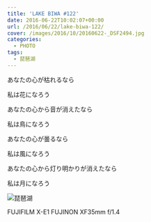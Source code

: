 ```yaml
---
title: 'LAKE BIWA #122'
date: 2016-06-22T10:02:07+00:00
url: /2016/06/22/lake-biwa-122/
cover: /images/2016/10/20160622-_DSF2494.jpg
categories:
  - PHOTO
tags:
  - 琵琶湖
---
```

<!--more-->

あなたの心が枯れるなら

私は花になろう

あなたの心から音が消えたなら

私は鳥になろう

あなたの心が曇るなら

私は風になろう

あなたの心から灯り明かりが消えたなら

私は月になろう

![琵琶湖](/images/2016/10/20160622-_DSF2489.jpg "琵琶湖")

FUJIFILM X-E1 FUJINON XF35mm f/1.4
